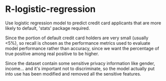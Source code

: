 # R-logistic-regression

Use logistic regression model to predict credit card applicants that are more likely to default, 'stats' package required.

Since the portion of default credit card holders are very small (usually <5%), so recall is chosen as the performance metrics used to evaluate model performance rather than accuracy, since we want the percentage of true positive among real positive to be higher.

Since the dataset contain some sensitive privacy information like gender, income... and it's important not to discriminate,
so the model actually put into use has been modified and removed all the sensitive features.
